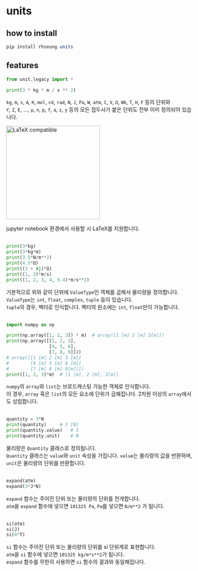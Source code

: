# units

## how to install
```powershell
pip install rhseung.units
```

## features

```py
from unit.legacy import *

print(3 * kg * m / s ** 2)
```

`kg`, `m`, `s`, `A`, `K`, `mol`, `cd`, `rad`, `N`, `J`, `Pa`, `W`, `atm`, `C`, `V`, `Ω`, `Wb`, `T`, `H`, `F` 등의 단위와  
`Y`, `Z`, `E`, ..., `μ`, `n`, `p`, `f`, `a`, `z`, `y` 등의 모든 접두사가 붙은 단위도 전부 이미 정의되어 있습니다.

<img src="https://github.com/rhseung/units/assets/56152093/5a124ebd-803f-4eb1-96b9-3788820695b8)https://github.com/rhseung/units/assets/56152093/5a124ebd-803f-4eb1-96b9-3788820695b8" alt="LaTeX compatible" width="250"/>  

jupyter notebook 환경에서 사용할 시 LaTeX를 지원합니다.  
<br>

```py
print(3*kg)
print(3*kg*m)
print(3.5*N/m**2)
print(4.5*Ω)
print((3 + 4j)*Ω)
print((1, 2)*m/s)
print((1, 2, 3, 4, 5.4)*m/s**2)
```
기본적으로 위와 같이 단위에 `ValueType`인 객체를 곱해서 물리량을 정의합니다.  
`ValueType`는 `int`, `float`, `complex`, `tuple` 등이 있습니다.  
`tuple`의 경우, 벡터로 인식합니다. 벡터의 원소에는 `int`, `float`만이 가능합니다.  
<br>
```py
import numpy as np

print(np.array([1, 2, 3]) * m)  # array([1 [m] 2 [m] 3[m]])
print(np.array([[1, 2, 3],
                [4, 5, 6],
                [7, 8, 9]]))
# array([[1 [m] 2 [m] 3 [m]]
#        [4 [m] 5 [m] 6 [m]]
#        [7 [m] 8 [m] 9[m]]])
print([1, 2, 3]*m)  # [1 [m], 2 [m], 3[m]]
```
`numpy`의 `array`와 `list`는 브로드캐스팅 가능한 객체로 인식합니다.  
이 경우, `array` 혹은 `list`의 모든 요소에 단위가 곱해집니다. 2차원 이상의 `array`에서도 성립합니다.  
<br>  
```py
quantity = 3*N
print(quantity)     # 3 [N]
print(quantity.value)   # 3
print(quantity.unit)    # N
```
물리량은 `Quantity` 클래스로 정의됩니다.  
`Quantity` 클래스는 `value`와 `unit` 속성을 가집니다. `value`는 물리량의 값을 반환하며, `unit`은 물리량의 단위를 반환합니다.  
<br>
```py
expand(atm)
expand(3*J*N)
```
`expand` 함수는 주어진 단위 또는 물리량의 단위를 전개합니다.  
`atm`을 `expand` 함수에 넣으면 `101325 Pa`, `Pa`를 넣으면 `N/m**2` 가 됩니다.  
<br>
```py
si(atm)
si(J)
si(4*T)
```
`si` 함수는 주어진 단위 또는 물리량의 단위를 si 단위계로 표현합니다.  
`atm`을 `si` 함수에 넣으면 `101325 kg/m*s**2`가 됩니다.  
`expand` 함수를 무한히 사용하면 `si` 함수의 결과와 동일해집니다.  

